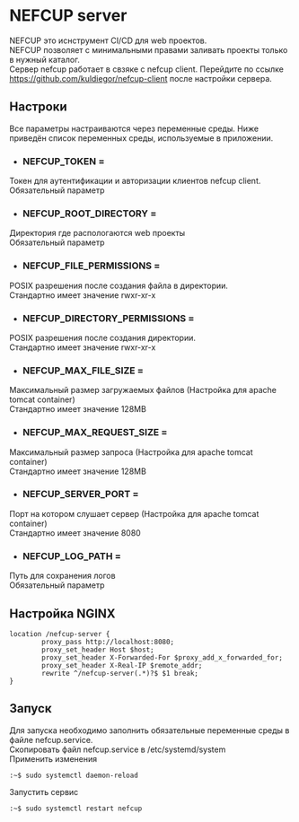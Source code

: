 # NEFCUP server
NEFCUP это иснструмент CI/CD для web проектов.\
NEFCUP позволяет с минимальными правами заливать проекты только в нужный каталог.\
Сервер nefcup работает в свзяке с nefcup client. 
Перейдите по ссылке https://github.com/kuldiegor/nefcup-client после настройки сервера.

## Настроки
Все параметры настраиваются через переменные среды. Ниже приведён список переменных среды, используемые в приложении.

* ### NEFCUP_TOKEN =
Токен для аутентификации и авторизации клиентов nefcup client.\
Обязательный параметр

* ### NEFCUP_ROOT_DIRECTORY =
Директория где распологаются web проекты\
Обязательный параметр

* ### NEFCUP_FILE_PERMISSIONS =
POSIX разрешения после создания файла в директории.\
Стандартно имеет значение rwxr-xr-x

* ### NEFCUP_DIRECTORY_PERMISSIONS =
POSIX разрешения после создания директории.\
Стандартно имеет значение rwxr-xr-x

* ### NEFCUP_MAX_FILE_SIZE =
Максимальный размер загружаемых файлов (Настройка для apache tomcat container)\
Стандартно имеет значение 128MB

* ### NEFCUP_MAX_REQUEST_SIZE =
Максимальный размер запроса (Настройка для apache tomcat container)\
Стандартно имеет значение 128MB

* ### NEFCUP_SERVER_PORT =
Порт на котором слушает сервер (Настройка для apache tomcat container)\
Стандартно имеет значение 8080

* ### NEFCUP_LOG_PATH =
Путь для сохранения логов\
Обязательный параметр

## Настройка NGINX

    location /nefcup-server {
            proxy_pass http://localhost:8080;
            proxy_set_header Host $host;
            proxy_set_header X-Forwarded-For $proxy_add_x_forwarded_for;
            proxy_set_header X-Real-IP $remote_addr;
            rewrite ^/nefcup-server(.*)?$ $1 break;
    }


## Запуск
Для запуска необходимо заполнить обязательные переменные среды в файле nefcup.service.\
Скопировать файл nefcup.service в /etc/systemd/system\
Применить изменения

    :~$ sudo systemctl daemon-reload
      
Запустить сервис

    :~$ sudo systemctl restart nefcup